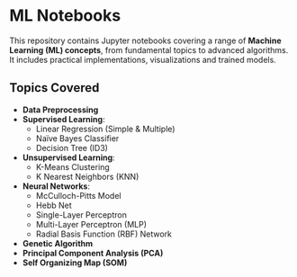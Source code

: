 # ML Notebooks

This repository contains Jupyter notebooks covering a range of **Machine Learning (ML) concepts**, from fundamental topics to advanced algorithms. It includes practical implementations, visualizations and trained models.

## Topics Covered
- **Data Preprocessing**
- **Supervised Learning**:
  - Linear Regression (Simple & Multiple)
  - Naïve Bayes Classifier
  - Decision Tree (ID3)
- **Unsupervised Learning**:
  - K-Means Clustering
  - K Nearest Neighbors (KNN)
- **Neural Networks**:
  - McCulloch-Pitts Model
  - Hebb Net
  - Single-Layer Perceptron
  - Multi-Layer Perceptron (MLP)
  - Radial Basis Function (RBF) Network
- **Genetic Algorithm**
- **Principal Component Analysis (PCA)**
- **Self Organizing Map (SOM)**

